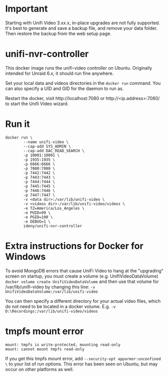 # Important
Starting with Unifi Video 3.xx.x, in-place upgrades are not fully supported. It's best to generate and save a backup file, and remove your data folder. Then restore the backup from the web setup page.

# unifi-nvr-controller

This docker image runs the unifi-video controller on Ubuntu. Originally intended for Unraid 6.x, it should run fine anywhere.

Set your local data and videos directories in the `docker run` command. You can also specify a UID and GID for the daemon to run as.

Restart the docker, visit http://localhost:7080 or http://<ip.address>:7080/ to start the Unifi Video wizard.

# Run it
```
docker run \
        --name unifi-video \
        --cap-add SYS_ADMIN \
        --cap-add DAC_READ_SEARCH \
        -p 10001:10001 \
        -p 1935:1935 \
        -p 6666:6666 \
        -p 7080:7080 \
        -p 7442:7442 \
        -p 7443:7443 \
        -p 7444:7444 \
        -p 7445:7445 \
        -p 7446:7446 \
        -p 7447:7447 \
        -v <data dir>:/var/lib/unifi-video \
        -v <videos dir>:/var/lib/unifi-video/videos \
        -e TZ=America/Los_Angeles \
        -e PUID=99 \
        -e PGID=100 \
        -e DEBUG=1 \
        ideny/unifi-nvr-controller
```

# Extra instructions for Docker for Windows
To avoid MongoDB errors that cause UniFi Video to hang at the "upgrading" screen on startup, you must create a volume (e.g. UnifiVideoDataVolume) `docker volume create UnifiVideoDataVolume` and then use that volume for /var/lib/unifi-video by changing this line:  `-v UnifiVideoDataVolume:/var/lib/unifi-video`

You can then specify a different directory for your actual video files, which do not need to be located in a docker volume. E.g. `-v D:\Recordings:/var/lib/unifi-video/videos`

#  tmpfs mount error

```
mount: tmpfs is write-protected, mounting read-only
mount: cannot mount tmpfs read-only
```

If you get this tmpfs mount error, add `--security-opt apparmor:unconfined \` to your list of run options. This error has been seen on Ubuntu, but may occur on other platforms as well.
